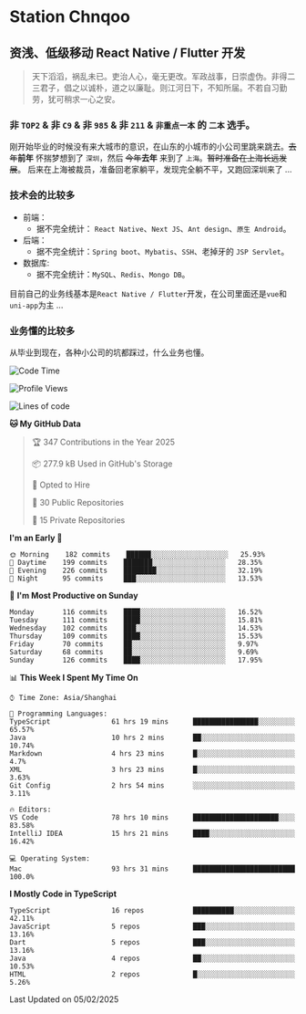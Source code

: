 # Station Chnqoo

## 资浅、低级移动 React Native / Flutter 开发

> 天下滔滔，祸乱未已。吏治人心，毫无更改。军政战事，日崇虚伪。非得二三君子，倡之以诚朴，道之以廉耻。则江河日下，不知所届。不若自习勤劳，犹可稍求一心之安。

### 非 `TOP2` & 非 `C9` & 非 `985` & 非 `211` & `非重点一本` 的 `二本` 选手。

刚开始毕业的时候没有来大城市的意识，在山东的小城市的小公司里跳来跳去。~~去年~~**前年** 怀揣梦想到了 `深圳`，然后 ~~今年~~**去年** 来到了 `上海`。~~暂时准备在上海长远发展~~。
后来在上海被裁员，准备回老家躺平，发现完全躺不平，又跑回深圳来了 ...

### 技术会的比较多

- 前端：
  - 据不完全统计： `React Native`、`Next JS`、`Ant design`、`原生 Android`。
- 后端：
  - 据不完全统计：`Spring boot`、`Mybatis`、`SSH`、老掉牙的 `JSP Servlet`。
- 数据库:
  - 据不完全统计：`MySQL`、`Redis`、`Mongo DB`。

目前自己的业务线基本是`React Native / Flutter`开发，在公司里面还是`vue`和`uni-app`为主 ...

### 业务懂的比较多

从毕业到现在，各种小公司的坑都踩过，什么业务也懂。

<!--START_SECTION:waka-->
![Code Time](http://img.shields.io/badge/Code%20Time-7%2C468%20hrs%2028%20mins-blue)

![Profile Views](http://img.shields.io/badge/Profile%20Views-0-blue)

![Lines of code](https://img.shields.io/badge/From%20Hello%20World%20I%27ve%20Written-433%20Thousand%20lines%20of%20code-blue)

**🐱 My GitHub Data** 

> 🏆 347 Contributions in the Year 2025
 > 
> 📦 277.9 kB Used in GitHub's Storage 
 > 
> 💼 Opted to Hire
 > 
> 📜 30 Public Repositories 
 > 
> 🔑 15 Private Repositories  
 > 
**I'm an Early 🐤** 

```text
🌞 Morning    182 commits    ██████░░░░░░░░░░░░░░░░░░░   25.93% 
🌆 Daytime    199 commits    ███████░░░░░░░░░░░░░░░░░░   28.35% 
🌃 Evening    226 commits    ████████░░░░░░░░░░░░░░░░░   32.19% 
🌙 Night      95 commits     ███░░░░░░░░░░░░░░░░░░░░░░   13.53%

```
📅 **I'm Most Productive on Sunday** 

```text
Monday       116 commits    ████░░░░░░░░░░░░░░░░░░░░░   16.52% 
Tuesday      111 commits    ████░░░░░░░░░░░░░░░░░░░░░   15.81% 
Wednesday    102 commits    ███░░░░░░░░░░░░░░░░░░░░░░   14.53% 
Thursday     109 commits    ████░░░░░░░░░░░░░░░░░░░░░   15.53% 
Friday       70 commits     ██░░░░░░░░░░░░░░░░░░░░░░░   9.97% 
Saturday     68 commits     ██░░░░░░░░░░░░░░░░░░░░░░░   9.69% 
Sunday       126 commits    ████░░░░░░░░░░░░░░░░░░░░░   17.95%

```


📊 **This Week I Spent My Time On** 

```text
⌚︎ Time Zone: Asia/Shanghai

💬 Programming Languages: 
TypeScript               61 hrs 19 mins      ████████████████░░░░░░░░░   65.57% 
Java                     10 hrs 2 mins       ██░░░░░░░░░░░░░░░░░░░░░░░   10.74% 
Markdown                 4 hrs 23 mins       █░░░░░░░░░░░░░░░░░░░░░░░░   4.7% 
XML                      3 hrs 23 mins       █░░░░░░░░░░░░░░░░░░░░░░░░   3.63% 
Git Config               2 hrs 54 mins       ░░░░░░░░░░░░░░░░░░░░░░░░░   3.11%

🔥 Editors: 
VS Code                  78 hrs 10 mins      █████████████████████░░░░   83.58% 
IntelliJ IDEA            15 hrs 21 mins      ████░░░░░░░░░░░░░░░░░░░░░   16.42%

💻 Operating System: 
Mac                      93 hrs 31 mins      █████████████████████████   100.0%

```

**I Mostly Code in TypeScript** 

```text
TypeScript               16 repos            ██████████░░░░░░░░░░░░░░░   42.11% 
JavaScript               5 repos             ███░░░░░░░░░░░░░░░░░░░░░░   13.16% 
Dart                     5 repos             ███░░░░░░░░░░░░░░░░░░░░░░   13.16% 
Java                     4 repos             ██░░░░░░░░░░░░░░░░░░░░░░░   10.53% 
HTML                     2 repos             █░░░░░░░░░░░░░░░░░░░░░░░░   5.26%

```



 Last Updated on 05/02/2025
<!--END_SECTION:waka-->

<!---
ChenqiaoStation/ChenqiaoStation is a ✨ special ✨ repository because its `README.md` (this file) appears on your GitHub profile.
You can click the Preview link to take a look at your changes.
--->
